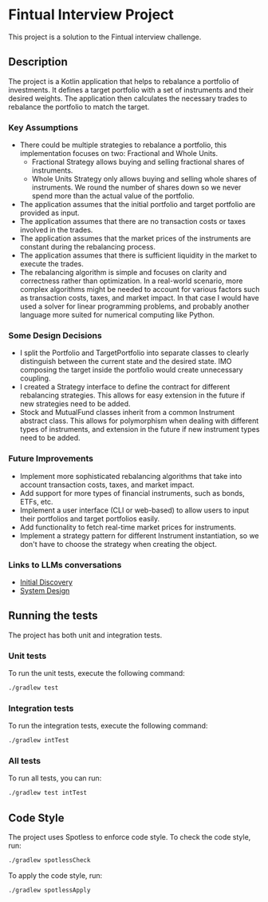# Fintual Interview Project

This project is a solution to the Fintual interview challenge.

## Description

The project is a Kotlin application that helps to rebalance a portfolio of investments.
It defines a target portfolio with a set of instruments and their desired weights.
The application then calculates the necessary trades to rebalance the portfolio to match the target.

### Key Assumptions

- There could be multiple strategies to rebalance a portfolio, this implementation focuses on two: Fractional and Whole Units.
  - Fractional Strategy allows buying and selling fractional shares of instruments.
  - Whole Units Strategy only allows buying and selling whole shares of instruments. We round the number of shares down so we never spend more than the actual value of the portfolio.
- The application assumes that the initial portfolio and target portfolio are provided as input.
- The application assumes that there are no transaction costs or taxes involved in the trades.
- The application assumes that the market prices of the instruments are constant during the rebalancing process.
- The application assumes that there is sufficient liquidity in the market to execute the trades.
- The rebalancing algorithm is simple and focuses on clarity and correctness rather than optimization. In a real-world scenario, more complex algorithms might be needed to account for various factors such as transaction costs, taxes, and market impact. In that case I would have used a solver for linear programming problems, and probably another language more suited for numerical computing like Python.

### Some Design Decisions

- I split the Portfolio and TargetPortfolio into separate classes to clearly distinguish between the current state and the desired state. IMO composing the target inside the portfolio would create unnecessary coupling.
- I created a Strategy interface to define the contract for different rebalancing strategies. This allows for easy extension in the future if new strategies need to be added.
- Stock and MutualFund classes inherit from a common Instrument abstract class. This allows for polymorphism when dealing with different types of instruments, and extension in the future if new instrument types need to be added.


### Future Improvements
- Implement more sophisticated rebalancing algorithms that take into account transaction costs, taxes, and market impact.
- Add support for more types of financial instruments, such as bonds, ETFs, etc.
- Implement a user interface (CLI or web-based) to allow users to input their portfolios and target portfolios easily.
- Add functionality to fetch real-time market prices for instruments.
- Implement a strategy pattern for different Instrument instantiation, so we don't have to choose the strategy when creating the object.


### Links to LLMs conversations
- [Initial Discovery](https://gemini.google.com/share/2488a9e34ea2)
- [System Design](https://chatgpt.com/share/68f7f5e9-6be8-8012-b5cf-393cb8a1f0f9)

## Running the tests

The project has both unit and integration tests.

### Unit tests

To run the unit tests, execute the following command:

```bash
./gradlew test
```

### Integration tests

To run the integration tests, execute the following command:

```bash
./gradlew intTest
```

### All tests

To run all tests, you can run:

```bash
./gradlew test intTest
```

## Code Style

The project uses Spotless to enforce code style.
To check the code style, run:

```bash
./gradlew spotlessCheck
```

To apply the code style, run:

```bash
./gradlew spotlessApply
```

